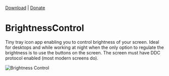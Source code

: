 [Download](https://github.com/poulicek/BrightnessControl/releases/download/v1.0/BrightnessControl.exe) | [Donate](https://www.paypal.com/cgi-bin/webscr?cmd=_donations&business=K89SHUV6EU49A&lc=CZ&item_name=Brightness%20Control&currency_code=USD&bn=PP%2dDonationsBF%3abtn_donateCC_LG%2egif%3aNonHosted
)

# BrightnessControl

Tiny tray icon app enabling you to control brightness of your screen. Ideal for desktops and while working at night when the only option to regulate the brightness is to use the buttons on the screen. The screen must have DDC protocol enabled (most modern screens do).

![Brightness Control](https://raw.githubusercontent.com/poulicek/BrightnessControl/master/Resources/menu.png)
